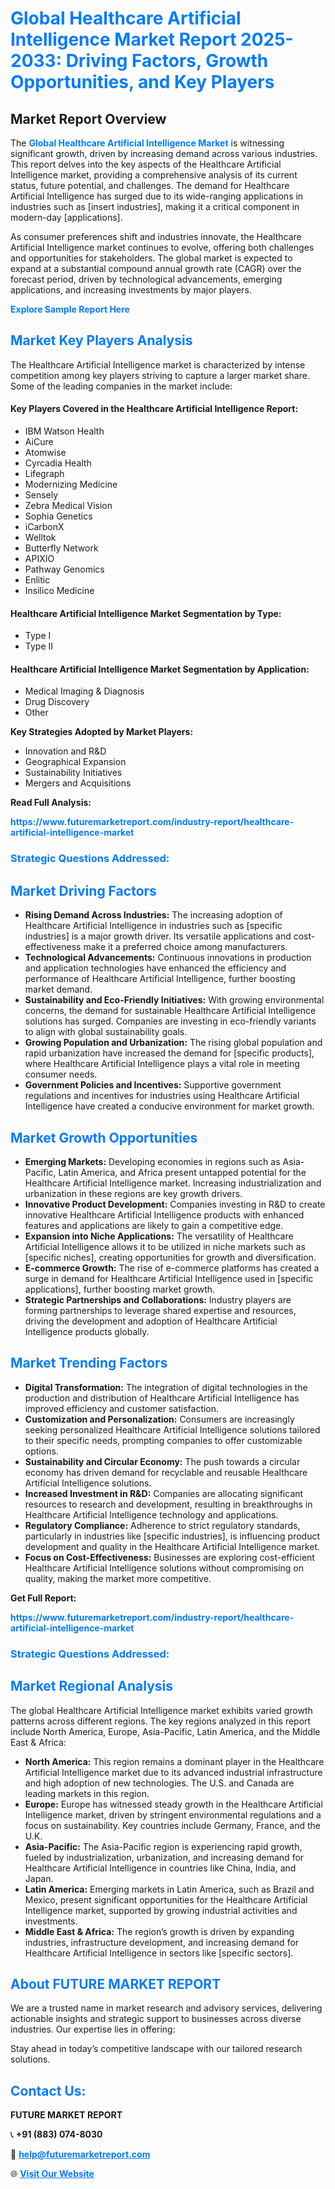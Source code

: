 <h1 style="color: #007BFF;">Global Healthcare Artificial Intelligence Market Report 2025-2033: Driving Factors, Growth Opportunities, and Key Players</h1>

<section id="overview">
<h2>Market Report Overview</h2>
<p>The <a href="https://www.futuremarketreport.com/industry-report/healthcare-artificial-intelligence-market" style="color: #007BFF; text-decoration: none;"><strong>Global Healthcare Artificial Intelligence Market</strong></a> is witnessing significant growth, driven by increasing demand across various industries. This report delves into the key aspects of the Healthcare Artificial Intelligence market, providing a comprehensive analysis of its current status, future potential, and challenges. The demand for Healthcare Artificial Intelligence has surged due to its wide-ranging applications in industries such as [insert industries], making it a critical component in modern-day [applications].</p>
<p>As consumer preferences shift and industries innovate, the Healthcare Artificial Intelligence market continues to evolve, offering both challenges and opportunities for stakeholders. The global market is expected to expand at a substantial compound annual growth rate (CAGR) over the forecast period, driven by technological advancements, emerging applications, and increasing investments by major players.</p>
</section>

<section id="overview">
<p><a href="https://www.futuremarketreport.com/request-sample/reportId=110246" style="color: #007BFF; text-decoration: none;"><strong>Explore Sample Report Here</strong></a></p>
</section>

<section id="key-players">
<h2 style="color: #007BFF;">Market Key Players Analysis</h2>
<p>The Healthcare Artificial Intelligence market is characterized by intense competition among key players striving to capture a larger market share. Some of the leading companies in the market include:</p>
<h4>Key Players Covered in the Healthcare Artificial Intelligence Report:</h4>
<ul><li>IBM Watson Health</li><li>AiCure</li><li>Atomwise</li><li>Cyrcadia Health</li><li>Lifegraph</li><li>Modernizing Medicine</li><li>Sensely</li><li>Zebra Medical Vision</li><li>Sophia Genetics</li><li>iCarbonX</li><li>Welltok</li><li>Butterfly Network</li><li>APIXIO</li><li>Pathway Genomics</li><li>Enlitic</li><li>Insilico Medicine</li></ul>
<h4>Healthcare Artificial Intelligence Market Segmentation by Type:</h4>
<ul><li>Type I</li><li>Type II</li></ul>

<h4>Healthcare Artificial Intelligence Market Segmentation by Application:</h4>
<ul><li>Medical Imaging &amp; Diagnosis</li><li>Drug Discovery</li><li>Other</li></ul>
<p><strong>Key Strategies Adopted by Market Players:</strong></p>
<ul>
<li>Innovation and R&D</li>
<li>Geographical Expansion</li>
<li>Sustainability Initiatives</li>
<li>Mergers and Acquisitions</li>
</ul>
</section>

<section>
<p><strong>Read Full Analysis: </strong></p><a href="https://www.futuremarketreport.com/industry-report/healthcare-artificial-intelligence-market" style="color: #007BFF; text-decoration: none;"><strong>https://www.futuremarketreport.com/industry-report/healthcare-artificial-intelligence-market</strong></a>
<h3 style="color: #007BFF;">Strategic Questions Addressed:</h3>
</section>

<section id="driving-factors">
<h2 style="color: #007BFF;">Market Driving Factors</h2>
<ul>
<li><strong>Rising Demand Across Industries:</strong> The increasing adoption of Healthcare Artificial Intelligence in industries such as [specific industries] is a major growth driver. Its versatile applications and cost-effectiveness make it a preferred choice among manufacturers.</li>
<li><strong>Technological Advancements:</strong> Continuous innovations in production and application technologies have enhanced the efficiency and performance of Healthcare Artificial Intelligence, further boosting market demand.</li>
<li><strong>Sustainability and Eco-Friendly Initiatives:</strong> With growing environmental concerns, the demand for sustainable Healthcare Artificial Intelligence solutions has surged. Companies are investing in eco-friendly variants to align with global sustainability goals.</li>
<li><strong>Growing Population and Urbanization:</strong> The rising global population and rapid urbanization have increased the demand for [specific products], where Healthcare Artificial Intelligence plays a vital role in meeting consumer needs.</li>
<li><strong>Government Policies and Incentives:</strong> Supportive government regulations and incentives for industries using Healthcare Artificial Intelligence have created a conducive environment for market growth.</li>
</ul>
</section>

<section id="growth-opportunities">
<h2 style="color: #007BFF;">Market Growth Opportunities</h2>
<ul>
<li><strong>Emerging Markets:</strong> Developing economies in regions such as Asia-Pacific, Latin America, and Africa present untapped potential for the Healthcare Artificial Intelligence market. Increasing industrialization and urbanization in these regions are key growth drivers.</li>
<li><strong>Innovative Product Development:</strong> Companies investing in R&D to create innovative Healthcare Artificial Intelligence products with enhanced features and applications are likely to gain a competitive edge.</li>
<li><strong>Expansion into Niche Applications:</strong> The versatility of Healthcare Artificial Intelligence allows it to be utilized in niche markets such as [specific niches], creating opportunities for growth and diversification.</li>
<li><strong>E-commerce Growth:</strong> The rise of e-commerce platforms has created a surge in demand for Healthcare Artificial Intelligence used in [specific applications], further boosting market growth.</li>
<li><strong>Strategic Partnerships and Collaborations:</strong> Industry players are forming partnerships to leverage shared expertise and resources, driving the development and adoption of Healthcare Artificial Intelligence products globally.</li>
</ul>
</section>

<section id="trending-factors">
<h2 style="color: #007BFF;">Market Trending Factors</h2>
<ul>
<li><strong>Digital Transformation:</strong> The integration of digital technologies in the production and distribution of Healthcare Artificial Intelligence has improved efficiency and customer satisfaction.</li>
<li><strong>Customization and Personalization:</strong> Consumers are increasingly seeking personalized Healthcare Artificial Intelligence solutions tailored to their specific needs, prompting companies to offer customizable options.</li>
<li><strong>Sustainability and Circular Economy:</strong> The push towards a circular economy has driven demand for recyclable and reusable Healthcare Artificial Intelligence solutions.</li>
<li><strong>Increased Investment in R&D:</strong> Companies are allocating significant resources to research and development, resulting in breakthroughs in Healthcare Artificial Intelligence technology and applications.</li>
<li><strong>Regulatory Compliance:</strong> Adherence to strict regulatory standards, particularly in industries like [specific industries], is influencing product development and quality in the Healthcare Artificial Intelligence market.</li>
<li><strong>Focus on Cost-Effectiveness:</strong> Businesses are exploring cost-efficient Healthcare Artificial Intelligence solutions without compromising on quality, making the market more competitive.</li>
</ul>
</section>

<section>
<p><strong>Get Full Report: </strong></p><a href="https://www.futuremarketreport.com/industry-report/healthcare-artificial-intelligence-market" style="color: #007BFF; text-decoration: none;"><strong>https://www.futuremarketreport.com/industry-report/healthcare-artificial-intelligence-market</strong></a>
<h3 style="color: #007BFF;">Strategic Questions Addressed:</h3>
</section>


<section id="regional-analysis">
<h2 style="color: #007BFF;">Market Regional Analysis</h2>
<p>The global Healthcare Artificial Intelligence market exhibits varied growth patterns across different regions. The key regions analyzed in this report include North America, Europe, Asia-Pacific, Latin America, and the Middle East & Africa:</p>
<ul>
<li><strong>North America:</strong> This region remains a dominant player in the Healthcare Artificial Intelligence market due to its advanced industrial infrastructure and high adoption of new technologies. The U.S. and Canada are leading markets in this region.</li>
<li><strong>Europe:</strong> Europe has witnessed steady growth in the Healthcare Artificial Intelligence market, driven by stringent environmental regulations and a focus on sustainability. Key countries include Germany, France, and the U.K.</li>
<li><strong>Asia-Pacific:</strong> The Asia-Pacific region is experiencing rapid growth, fueled by industrialization, urbanization, and increasing demand for Healthcare Artificial Intelligence in countries like China, India, and Japan.</li>
<li><strong>Latin America:</strong> Emerging markets in Latin America, such as Brazil and Mexico, present significant opportunities for the Healthcare Artificial Intelligence market, supported by growing industrial activities and investments.</li>
<li><strong>Middle East & Africa:</strong> The region’s growth is driven by expanding industries, infrastructure development, and increasing demand for Healthcare Artificial Intelligence in sectors like [specific sectors].</li>
</ul>
</section>

<footer>
<h2 style="color: #007BFF;">About FUTURE MARKET REPORT</h2>
<p>We are a trusted name in market research and advisory services, delivering actionable insights and strategic support to businesses across diverse industries. Our expertise lies in offering:</p>

<p>Stay ahead in today’s competitive landscape with our tailored research solutions.</p>

<h2 style="color: #007BFF;">Contact Us:</h2>
<p><strong>FUTURE MARKET REPORT</strong></p>
<p>📞 <strong>+91 (883) 074-8030</strong></p>
<p>📧 <strong><a href="mailto:help@futuremarketreport.com" style="color: #007BFF;">help@futuremarketreport.com</a></strong></p>
<p>🌐 <strong><a href="https://www.futuremarketreport.com/" style="color: #007BFF;">Visit Our Website</a></strong></p>
</footer>